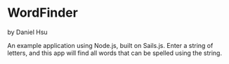 # WordFinder

by Daniel Hsu

An example application using Node.js, built on Sails.js.
Enter a string of letters, and this app will find all words that can be spelled using the string.
